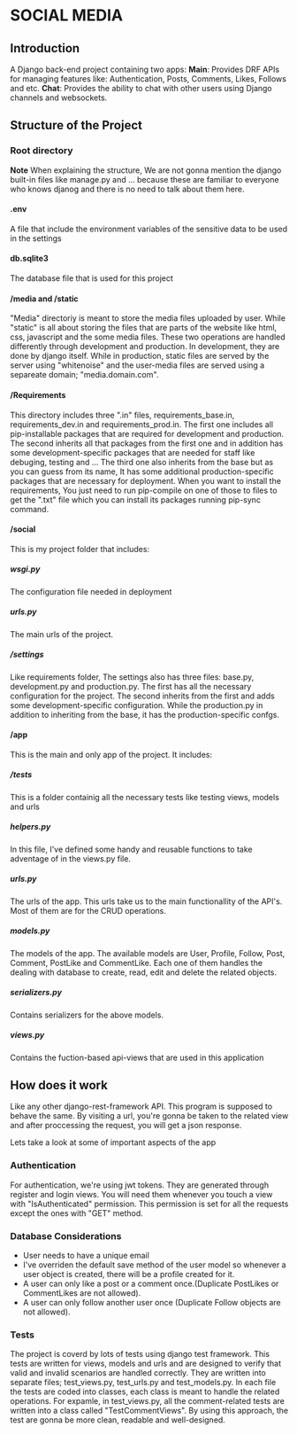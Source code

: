 # SOCIAL MEDIA

## Introduction
A Django back-end project containing two apps:
**Main**: Provides DRF APIs for managing features like: Authentication, Posts, Comments, Likes, Follows and etc.
**Chat**: Provides the ability to chat with other users using Django channels and websockets.

## Structure of the Project
### Root directory

**Note** When explaining the structure, We are not gonna mention the django built-in files like manage.py and ... because these are familiar to everyone who knows djanog and there is no need to talk about them here.

#### .env
A file that include the environment variables of the sensitive data to be used in the settings

#### db.sqlite3
The database file that is used for this project

#### /media and /static
"Media" directoriy is meant to store the media files uploaded by user. While "static" is all about storing the files that are parts of the website like html, css, javascript and the some media files.
These two operations are handled differently through development and production.
In development, they are done by django itself. While in production, static files are served by the server using "whitenoise" and the user-media files are served using a separeate domain; "media.domain.com".

#### /Requirements
This directory includes three ".in" files, requirements_base.in, requirements_dev.in and requirements_prod.in. The first one includes all pip-installable packages that are required for development and production. The second inherits all that packages from the first one and in addition has some development-specific packages that are needed for staff like debuging, testing and ...
The third one also inherits from the base but as you can guess from its name, It has some additional production-specific packages that are necessary for deployment.
When you want to install the requirements, You just need to run pip-compile on one of those to files to get the ".txt" file which you can install its packages running pip-sync command.

#### /social
This is my project folder that includes:

##### wsgi.py
The configuration file needed in deployment

##### urls.py
The main urls of the project.

##### /settings
Like requirements folder, The settings also has three files: base.py, development.py and production.py. The first has all the necessary configuration for the project. The second inherits from the first and adds some development-specific configuration. While the production.py in addition to inheriting from the base, it has the production-specific confgs.

#### /app
This is the main and only app of the project. It includes:

##### /tests
This is a folder containig all the necessary tests like testing views, models and urls

##### helpers.py
In this file, I've defined some handy and reusable functions to take adventage of in the views.py file.

##### urls.py
The urls of the app. This urls take us to the main functionallity of the API's. Most of them are for the CRUD operations.

##### models.py
The models of the app. The available models are User, Profile, Follow, Post, Comment, PostLike and CommentLike. Each one of them handles the dealing with database to create, read, edit and delete the related objects.

##### serializers.py
Contains serializers for the above models.

##### views.py
Contains the fuction-based api-views that are used in this application

## How does it work
Like any other django-rest-framework API. This program is supposed to behave the same. By visiting a url, you're gonna be taken to the related view and after proccessing the request, you will get a json response.

Lets take a look at some of important aspects of the app

### Authentication
For authentication, we're using jwt tokens. They are generated through register and login views. You will need them whenever you touch a view with "IsAuthenticated" permission. This permission is set for all the requests except the ones with "GET" method.

### Database Considerations
* User needs to have a unique email
* I've overriden the default save method of the user model so whenever a user object is created, there will be a profile created for it.
* A user can only like a post or a comment once.(Duplicate PostLikes or CommentLikes are not allowed).
* A user can only follow another user once (Duplicate Follow objects are not allowed).

### Tests
The project is coverd by lots of tests using django test framework. This tests are written for views, models and urls and are designed to verify that valid and invalid scenarios are handled correctly.
They are written into separate files; test_views.py, test_urls.py and test_models.py.
In each file the tests are coded into classes, each class is meant to handle the related operations. For expamle, in test_views.py, all the comment-related tests are written into a class called "TestCommentViews". By using this approach, the test are gonna be more clean, readable and well-designed.
